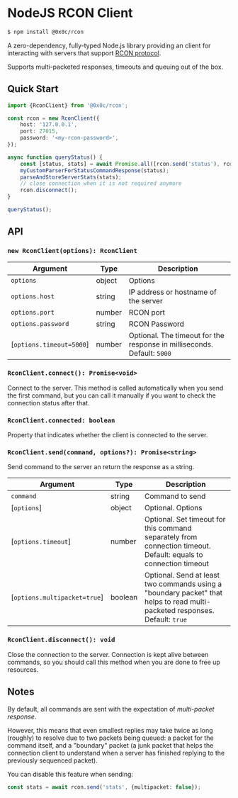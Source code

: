 # NodeJS RCON Client

```bash
$ npm install @0x0c/rcon
```

A zero-dependency, fully-typed Node.js library providing an client for interacting with servers that
support [RCON protocol](https://developer.valvesoftware.com/wiki/Source_RCON_Protocol).

Supports multi-packeted responses, timeouts and queuing out of the box.

## Quick Start

```ts
import {RconClient} from '@0x0c/rcon';

const rcon = new RconClient({
    host: '127.0.0.1',
    port: 27015,
    password: '<my-rcon-password>',
});

async function queryStatus() {
    const [status, stats] = await Promise.all([rcon.send('status'), rcon.send('stats')]);
    myCustomParserForStatusCommandResponse(status);
    parseAndStoreServerStats(stats);
    // close connection when it is not required anymore
    rcon.disconnect();
}

queryStatus();
```

## API

### `new RconClient(options): RconClient`

| Argument                 | Type   | Description                                                             |
|--------------------------|--------|-------------------------------------------------------------------------|
| `options`                | object | Options                                                                 |
| `options.host`           | string | IP address or hostname of the server                                    |
| `options.port`           | number | RCON port                                                               |
| `options.password`       | string | RCON Password                                                           |
| [`options.timeout=5000`] | number | Optional. The timeout for the response in milliseconds. Default: `5000` |

### `RconClient.connect(): Promise<void>`

Connect to the server. This method is called automatically when you send the first command, but you can call it manually
if you want to check the connection status after that.

### `RconClient.connected: boolean`

Property that indicates whether the client is connected to the server.

### `RconClient.send(command, options?): Promise<string>`

Send command to the server an return the response as a string.

| Argument                     | Type    | Description                                                                                                                 |
|------------------------------|---------|-----------------------------------------------------------------------------------------------------------------------------|
| `command`                    | string  | Command to send                                                                                                             |
| [`options`]                  | object  | Optional. Options                                                                                                           |
| [`options.timeout`]          | number  | Optional. Set timeout for this command separately from connection timeout. Default: equals to connection timeout            |
| [`options.multipacket=true`] | boolean | Optional. Send at least two commands using a "boundary packet" that helps to read multi-packeted responses. Default: `true` |

### `RconClient.disconnect(): void`

Close the connection to the server. Connection is kept alive between commands, so you should call this method when you
are done to free up resources.

## Notes

By default, all commands are sent with the expectation of _multi-packet response_.

However, this means that even smallest replies may take twice as long (roughly) to resolve due to two packets being
queued: a packet for the command itself, and a "boundary" packet (a junk packet that helps the connection client to
understand when a server has finished replying to the previously sequenced packet).

You can disable this feature when sending:

```ts
const stats = await rcon.send('stats', {multipacket: false});
```
